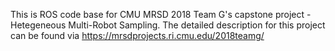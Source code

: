 This is ROS code base for CMU MRSD 2018 Team G's capstone project - Hetegeneous Multi-Robot Sampling.
The detailed description for this project can be found via https://mrsdprojects.ri.cmu.edu/2018teamg/
